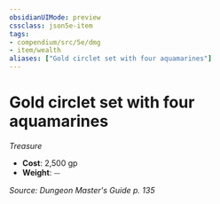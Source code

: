 ```yaml
---
obsidianUIMode: preview
cssclass: json5e-item
tags:
- compendium/src/5e/dmg
- item/wealth
aliases: ["Gold circlet set with four aquamarines"]
---
```

# Gold circlet set with four aquamarines
*Treasure*  

- **Cost**: 2,500 gp
- **Weight**: ⏤

*Source: Dungeon Master's Guide p. 135*